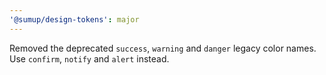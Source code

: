 ```yaml
---
'@sumup/design-tokens': major
---
```


Removed the deprecated `success`, `warning` and `danger` legacy color names. Use `confirm`, `notify` and `alert` instead.
